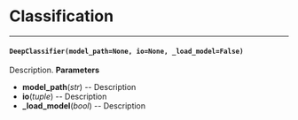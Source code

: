 # Classification
___

#### `DeepClassifier(model_path=None, io=None, _load_model=False)`
Description.
**Parameters** 
  - **model_path**(_str_) --  Description
  - **io**(_tuple_) --  Description
  - **_load_model**(_bool_) --  Description
